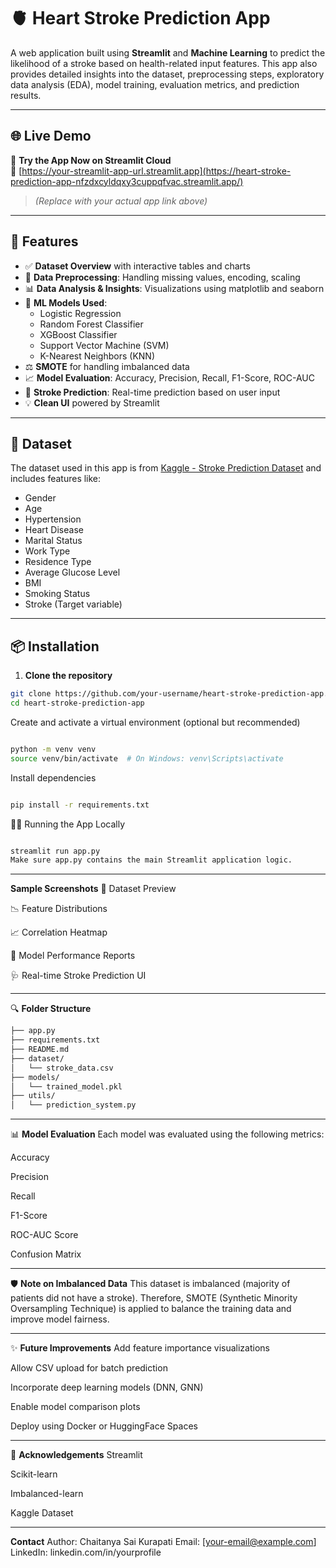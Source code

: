 # 🫀 Heart Stroke Prediction App

A web application built using **Streamlit** and **Machine Learning** to predict the likelihood of a stroke based on health-related input features. This app also provides detailed insights into the dataset, preprocessing steps, exploratory data analysis (EDA), model training, evaluation metrics, and prediction results.

---

## 🌐 Live Demo

🚀 **Try the App Now on Streamlit Cloud**  
🔗 [https://your-streamlit-app-url.streamlit.app](https://heart-stroke-prediction-app-nfzdxcyldqxy3cuppqfvac.streamlit.app/)  
> *(Replace with your actual app link above)*

---

## 🚀 Features

- ✅ **Dataset Overview** with interactive tables and charts  
- 🧹 **Data Preprocessing**: Handling missing values, encoding, scaling  
- 📊 **Data Analysis & Insights**: Visualizations using matplotlib and seaborn  
- 🤖 **ML Models Used**:  
  - Logistic Regression  
  - Random Forest Classifier  
  - XGBoost Classifier  
  - Support Vector Machine (SVM)  
  - K-Nearest Neighbors (KNN)  
- ⚖️ **SMOTE** for handling imbalanced data  
- 📈 **Model Evaluation**: Accuracy, Precision, Recall, F1-Score, ROC-AUC  
- 🧠 **Stroke Prediction**: Real-time prediction based on user input  
- 💡 **Clean UI** powered by Streamlit  

---

## 🧬 Dataset

The dataset used in this app is from [Kaggle - Stroke Prediction Dataset](https://www.kaggle.com/fedesoriano/stroke-prediction-dataset) and includes features like:

- Gender
- Age
- Hypertension
- Heart Disease
- Marital Status
- Work Type
- Residence Type
- Average Glucose Level
- BMI
- Smoking Status
- Stroke (Target variable)

---

## 📦 Installation

1. **Clone the repository**
```bash
git clone https://github.com/your-username/heart-stroke-prediction-app.git
cd heart-stroke-prediction-app
```
Create and activate a virtual environment (optional but recommended)
```bash

python -m venv venv
source venv/bin/activate  # On Windows: venv\Scripts\activate
```
Install dependencies

```bash

pip install -r requirements.txt
```
🏃‍♂️ Running the App Locally
```bash

streamlit run app.py
Make sure app.py contains the main Streamlit application logic.
```
---

**Sample Screenshots**
📂 Dataset Preview

📉 Feature Distributions

📈 Correlation Heatmap

🧠 Model Performance Reports

🩺 Real-time Stroke Prediction UI

---

🔍 **Folder Structure**
```bash
├── app.py
├── requirements.txt
├── README.md
├── dataset/
│   └── stroke_data.csv
├── models/
│   └── trained_model.pkl
├── utils/
│   └── prediction_system.py
```

---
📊 **Model Evaluation**
Each model was evaluated using the following metrics:

Accuracy

Precision

Recall

F1-Score

ROC-AUC Score

Confusion Matrix

---

🛡️ **Note on Imbalanced Data**
This dataset is imbalanced (majority of patients did not have a stroke). Therefore, SMOTE (Synthetic Minority Oversampling Technique) is applied to balance the training data and improve model fairness.

---

✨ **Future Improvements**
Add feature importance visualizations

Allow CSV upload for batch prediction

Incorporate deep learning models (DNN, GNN)

Enable model comparison plots

Deploy using Docker or HuggingFace Spaces

---
🙌 **Acknowledgements**
Streamlit

Scikit-learn

Imbalanced-learn

Kaggle Dataset

---
**Contact**
Author: Chaitanya Sai Kurapati
Email: [your-email@example.com]
LinkedIn: linkedin.com/in/yourprofile


